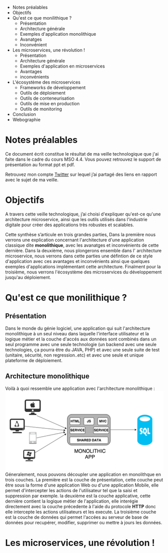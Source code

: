 * Notes préalables
* Objectifs
* Qu'est ce que monilithique ?
  * Présentation
  * Architecture générale
  * Exemples d'application monolithique
  * Avanatges
  * Inconvénient
* Les microservices, une révolution !
  * Présentation
  * Architecture générale
  * Exemples d'application en microservices
  * Avantages 
  * inconvénients
* L'écosystème des microservices
  * Frameworks de développement
  * Outils de déploiement
  * Outils de conteneurisation 
  * Outils de mise en production
  * Outils de monitoring
* Conclusion
* Webographie

# Notes préalables
Ce document écrit constitue le résultat de ma veille technologique que j'ai faite dans le cadre du cours MSO 4.4.
Vous pouvez retrouvez le support de présentation au format ppt et pdf.

Retrouvez mon compte [Twitter](https://twitter.com/oualidbouh) sur lequel j’ai partagé des liens en rapport avec le sujet de ma veille.
# Objectifs
A travers cette veille technologique, j’ai choisi d'expliquer qu'est-ce qu'une architecture microservice, ainsi que les outils utilisés dans l'industrie digitale pour créer des applications très robustes et scalables.

Cette synthèse s’articule en trois grandes parties, Dans la première nous verrons une explication concernant l'architecture d'une application classique dite **monolithique**, avec les avanatges et inconvénients de cette dernière.
Dans la deuxième, nous plongerons ensemble dans l' architecture microservice, nous verrons dans cette parties une défintion de ce style d'application avec ces avantages et inconvénients ainsi que quelques exemples d'applications implémentant cette architecture.
Finalment pour la troisième, nous verrons l'écosystème des microservices du développement jusqu'au déploiement.

# Qu'est ce que monilithique ?
## Présentation
Dans le monde du génie logiciel, une application qui suit l'architecture monolithique à un seul niveau dans laquelle l'interface utilisateur et la logique métier et la couche d'accés aux données sont combinés dans un seul programme avec une seule technologie (un backend avec une seule technologies, ça pourra être du JAVA, PHP) et avec une seule suite de test (unitaire, sécurité, non regression..etc) et avec une seule et unique plateforme de déploiement.
## Architecture monolithique
Voilà à quoi ressemble une application avec l'architecture monolithique : 
![Image of Yaktocat](mono_app_architecture.png)
Géneralement, nous pouvons découpler une application en monolithque en trois couches.
La première est la couche de présentation, cette couche peut être sous la forme d'une application Web ou d'une application Mobile, elle permet d'intercepter les actions de l'utilisateur tel que la saisi et suppression par exemple. la deuxième est la couche applicative, cette dernière contient la logique métier de l'application, elle interégie directement avec la couche précedente à l'aide du protocole **HTTP** donc elle intercepte les actions utilisateurs et les execute. La troisième couche est la couche de données qui permet l'accées au serveur de base de données pour recupérer, modifier, supprimer ou mettre à jours les données.
# Les microservices, une révolution !
